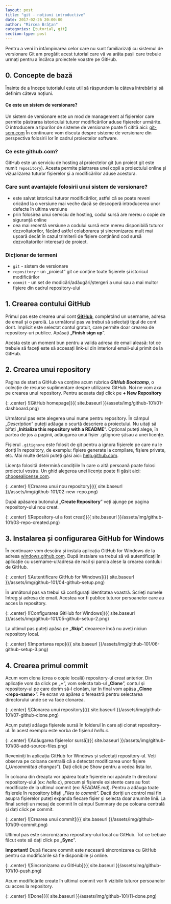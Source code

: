 ```yaml
---
layout: post
title: "git - noțiuni introductive"
date: 2017-02-26 20:00:00
author: "Mircea Brățan"
categories: [tutorial, git]
section-type: post
---
```


Pentru a veni în întâmpinarea celor care nu sunt familiarizați cu sistemul de versionare Git am pregătit acest tutorial care vă va arăta pașii care trebuie urmați pentru a încărca proiectele voastre pe GitHub.

<!--more-->

## 0. Concepte de bază
Înainte de a începe tutorialul este util să răspundem la câteva întrebări și să definim câteva noțiuni.

#### Ce este un sistem de versionare?
Un sistem de versionare este un mod de management al fișierelor care permite păstrarea istoricului tuturor modificărilor aduse fișierelor urmărite. O introducere a tipurilor de sisteme de versionare poate fi citită aici: [git-scm.com](http://git-scm.com/book/en/v2/Getting-Started-About-Version-Control)
În continuare vom discuta despre sisteme de versionare din perspectiva folosirii lor în cadrul proiectelor software.

### Ce este github.com?
GitHub este un serviciu de hosting al proiectelor git (un proiect git este numit `repository`). Acesta permite păstrarea unei copii a proiectului online și vizualizarea tuturor fișierelor și a modificărilor aduse acestora.

### Care sunt avantajele folosirii unui sistem de versionare?
* este salvat istoricul tuturor modificărilor, astfel că se poate reveni oricând la o versiune mai veche dacă se descoperă introducerea unor defecte în ultima versiune
* prin folosirea unui serviciu de hosting, codul sursă are mereu o copie de siguranță online
* cea mai recentă versiune a codului sursă este mereu disponibilă tuturor dezvoltatorilor, făcând astfel colaborarea și sincronizarea mult mai ușoară decât în cazul trimiterii de fișiere conținând cod sursă dezvoltatorilor interesați de proiect.

### Dicționar de termeni
* `git` - sistem de versionare
* `repository` - un „proiect” git ce conține toate fișierele și istoricul modificărilor
* `commit` - un set de modicări/adăugări/ștergeri a unui sau a mai multor fișiere din cadrul repository-ului



## 1. Crearea contului GitHub
Primul pas este crearea unui cont [**GitHub**](https://github.com/), completând un username, adresa de email și o parolă. La următorul pas va trebui să selectați tipul de cont dorit. Implicit este selectat contul gratuit, care permite doar crearea de repository-uri publice. Apăsați „**Finish sign up**”.

Acesta este un moment bun pentru a valida adresa de email aleasă: tot ce trebuie să faceți este să accesați link-ul din interiorul email-ului primit de la GitHub.


## 2. Crearea unui repository
Pagina de start a GitHub va conține acum rubrica ***GitHub Bootcamp***, o colecție de resurse suplimentare despre utilizarea GitHub. Noi ne vom axa pe crearea unui repository. Pentru aceasta dați click pe **+ New Repository**

{: .center}
![GitHub homepage]({{ site.baseurl }}/assets/img/github-101/01-dashboard.png)

Următorul pas este alegerea unui nume pentru repository. În câmpul „*Description*” puteți adăuga o scurtă descriere a proiectului. Nu uitați să bifați „**Initialize this repository with a README**”. Opțional puteți alege, în partea de jos a paginii, adăugarea unui fișier .gitignore și/sau a unei licențe.

Fișierul `.gitignore` este folosit de git pentru a ignora fișierele pe care nu le doriți în repository, de exemplu: fișiere generate la compilare, fișiere private, etc. Mai multe detalii puteți găsi aici: [help.github.com](https://help.github.com/articles/ignoring-files/).

Licența folosită determină condițiile în care o altă persoană poate folosi proiectul vostru. Un ghid alegerea unei licențe poate fi găsit aici: [choosealicense.com](http://choosealicense.com/).

{: .center}
![Crearea unui nou repository]({{ site.baseurl }}/assets/img/github-101/02-new-repo.png)

După apăsarea butonului „**Create Repository**” veți ajunge pe pagina repository-ului nou creat.

{: .center}
![Repository-ul a fost creat]({{ site.baseurl }}/assets/img/github-101/03-repo-created.png)

## 3. Instalarea și configurarea GitHub for Windows
În continuare vom descăra și instala aplicația GitHub for Windows de la adresa [windows.github.com](https://windows.github.com/). După instalare va trebui să vă autentificați în aplicație cu username-ul/adresa de mail și parola alese la crearea contului de GitHub.

{: .center}
![Autentificare GitHub for Windows]({{ site.baseurl }}/assets/img/github-101/04-github-setup.png)

În următorul pas va trebui să configurați identitatea voastră. Scrieți numele întreg și adresa de email. Acestea vor fi publice tuturor persoanelor care au acces la repository.

{: .center}
![Configurarea GitHub for Windows]({{ site.baseurl }}/assets/img/github-101/05-github-setup-2.png)

La ultimul pas puteți apăsa pe „**Skip**”, deoarece încă nu aveți niciun repository local.

{: .center}
![Importarea repo]({{ site.baseurl }}/assets/img/github-101/06-github-setup-3.png)

## 4. Crearea primul commit
Acum vom clona (crea o copie locală) repository-ul creat anterior. Din aplicație vom da click pe „**+**”, vom selecta tab-ul „**Clone**”, contul și repository-ul pe care dorim să-l clonăm, iar în final vom apăsa „**Clone \<repo-name\>**”. Pe ecran va apărea o fereastră pentru selectarea directorului unde se va face clonarea.

{: .center}
![Clonarea unui repository]({{ site.baseurl }}/assets/img/github-101/07-github-clone.png)

Acum puteți adăuga fișierele sursă în folderul în care ați clonat repository-ul. În acest exemplu este vorba de fișierul *hello.c*.

{: .center}
![Adăugarea fișierelor sursă]({{ site.baseurl }}/assets/img/github-101/08-add-source-files.png)

Reveniniți în aplicația GitHub for Windows și selectați repository-ul. Veți observa pe coloana centrală că a detectat modificarea unor fișiere („*Uncommitted changes*”). Dați click pe Show pentru a vedea lista lor.

În coloana din dreapta vor apărea toate fișierele noi apărute în directorul repository-ului (ex: *hello.c*), precum și fișierele existente care au fost modificate de la ultimul commit (ex: *README.md*). Pentru a adăuga toate fișierele în repository bifați „*Files to commit*”. Dacă doriți un control mai fin asupra fișierelor puteți expanda fiecare fișier și selecta doar anumite linii. La final scrieți un mesaj de commit în câmpul Summary de pe coloana centrală și dați click pe commit.

{: .center}
![Crearea unui commit]({{ site.baseurl }}/assets/img/github-101/09-commit.png)

Ultimul pas este sincronizarea repository-ului local cu GitHub. Tot ce trebuie făcut este să dați click pe „**Sync**”.

**Important!** După fiecare commit este necesară sincronizarea cu GitHub pentru ca modificările să fie disponibile și online.

{: .center}
![Sincronizarea cu GitHub]({{ site.baseurl }}/assets/img/github-101/10-push.png)

Acum modificările create în ultimul commit vor fi vizibile tuturor persoanelor cu acces la repository.

{: .center}
![Done]({{ site.baseurl }}/assets/img/github-101/11-done.png)
